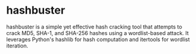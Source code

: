 # hashbuster
hashbuster is a simple yet effective hash cracking tool that attempts to crack MD5, SHA-1, and SHA-256 hashes using a wordlist-based attack. It leverages Python's hashlib for hash computation and itertools for wordlist iteration.
